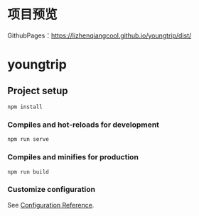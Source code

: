 # 项目预览
GithubPages：https://lizhenqiangcool.github.io/youngtrip/dist/

# youngtrip

## Project setup
```
npm install
```

### Compiles and hot-reloads for development
```
npm run serve
```

### Compiles and minifies for production
```
npm run build
```

### Customize configuration
See [Configuration Reference](https://cli.vuejs.org/config/).
